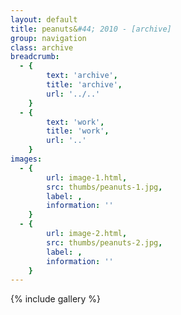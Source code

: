 ```yaml
---
layout: default
title: peanuts&#44; 2010 - [archive]
group: navigation
class: archive
breadcrumb:
  - {
  		text: 'archive',
  		title: 'archive',
  		url: '../..'
	}
  - {
  		text: 'work',
  		title: 'work',
  		url: '..'
	}
images:
  - {
		url: image-1.html, 
		src: thumbs/peanuts-1.jpg,
		label: ,
		information: ''
	}
  - {
		url: image-2.html, 
		src: thumbs/peanuts-2.jpg,
		label: ,
		information: ''
	}
---
```


{% include gallery %}

